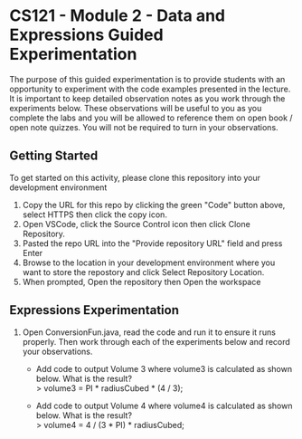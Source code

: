 # CS121 - Module 2 - Data and Expressions Guided Experimentation
The purpose of this guided experimentation is to provide students with an opportunity to experiment with the code examples presented in the lecture. It is important to keep detailed observation notes as you work through the experiments below. These observations will be useful to you as you complete the labs and you will be allowed to reference them on open book / open note quizzes. You will not be required to turn in your observations.
## Getting Started
To get started on this activity, please clone this repository into your development environment
1. Copy the URL for this repo by clicking the green "Code" button above, select HTTPS then click the copy icon.
2. Open VSCode, click the Source Control icon then click Clone Repository.
3. Pasted the repo URL into the "Provide repository URL" field and press Enter
4. Browse to the location in your development environment where you want to store the repostory and click Select Repository Location.
5. When prompted, Open the repository then Open the workspace

## Expressions Experimentation
1. Open ConversionFun.java, read the code and run it to ensure it runs properly.  Then work through each of the experiments below and record your observations.
    - Add code to output Volume 3 where volume3 is calculated as shown below. What is the result?  
            > volume3 = PI * radiusCubed * (4 / 3);
 
    - Add code to output Volume 4 where volume4 is calculated as shown below. What is the result?  
            > volume4 = 4 / (3 * PI) * radiusCubed;

